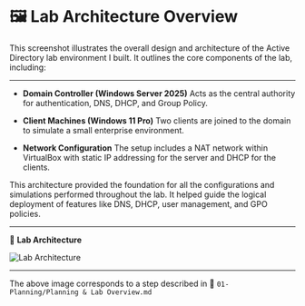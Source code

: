 # 🖼️ Lab Architecture Overview

This screenshot illustrates the overall design and architecture of the Active Directory lab environment I built. It outlines the core components of the lab, including:

---

- **Domain Controller (Windows Server 2025)**
    Acts as the central authority for authentication, DNS, DHCP, and Group Policy.

- **Client Machines (Windows 11 Pro)**
    Two clients are joined to the domain to simulate a small enterprise environment.

- **Network Configuration**
    The setup includes a NAT network within VirtualBox with static IP addressing for the server and DHCP for the clients.

This architecture provided the foundation for all the configurations and simulations performed throughout the lab. It helped guide the logical deployment of features like DNS, DHCP, user management, and GPO policies.

---

📸 **Lab Architecture**

![Lab Architecture](https://github.com/user-attachments/assets/9e0f2334-a862-4b43-ac28-52cf6861c98d)

---

The above image corresponds to a step described in 📂 `01-Planning/Planning & Lab Overview.md`
